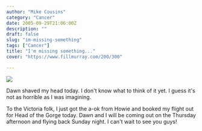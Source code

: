 ```yaml
---
author: "Mike Cousins"
category: "Cancer"
date: 2005-09-29T21:06:00Z
description: ""
draft: false
slug: "im-missing-something"
tags: ["Cancer"]
title: "I'm missing something..."
cover: "https://www.fillmurray.com/200/300"

---
```


![](https://photos1.blogger.com/blogger/1294/1387/1600/shaved.jpg)

Dawn shaved my head today. I don't know what to think of it yet. I guess it's
not as horrible as I was imagining.

To the Victoria folk, I just got the a-ok from Howie and booked my flight out
for Head of the Gorge today. Dawn and I will be coming out on the Thursday
afternoon and flying back Sunday night. I can't wait to see you guys!
